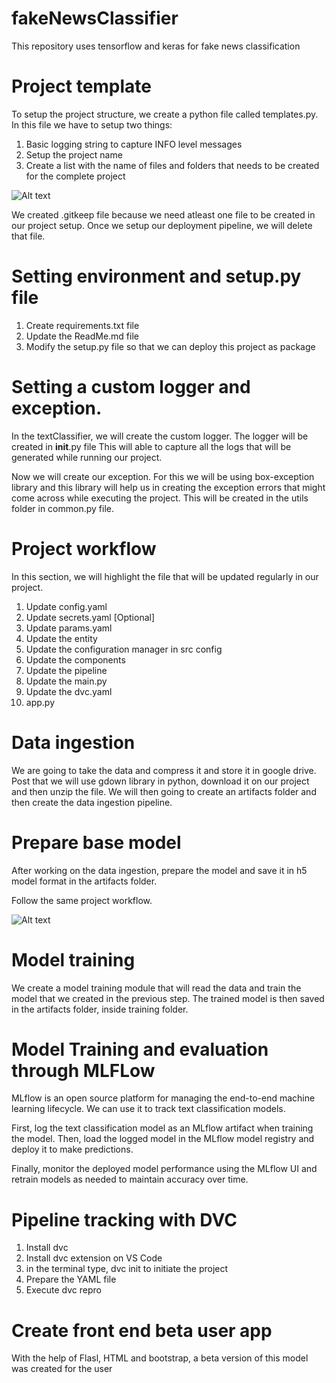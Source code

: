 # fakeNewsClassifier
This repository uses tensorflow and keras for fake news classification

# Project template

To setup the project structure, we create a python file called templates.py.
In this file we have to setup two things:

1. Basic logging string to capture INFO level messages
2. Setup the project name
3. Create a list with the name of files and folders that needs to be created for the complete project 

![Alt text](<Screenshot 2023-12-04 at 2.20.46 PM.png>)

We created .gitkeep file because we need atleast one file to be created in our project setup. Once we setup our deployment pipeline, we will delete that file.

# Setting environment and setup.py file

1. Create requirements.txt file
2. Update the ReadMe.md file
3. Modify the setup.py file so that we can deploy this project as package

# Setting a custom logger and exception.

In the textClassifier, we will create the custom logger. The logger will be created in __init__.py file This will able to capture all the logs that will be generated while running our project.

Now we will create our exception. For this we will be using box-exception library and this library will help us in creating the exception errors that might come across while executing the project. This will be created in the utils folder in common.py file.

# Project workflow
In this section, we will highlight the file that will be updated regularly in our project.

1. Update config.yaml
2. Update secrets.yaml [Optional]
3. Update params.yaml
4. Update the entity
5. Update the configuration manager in src config
6. Update the components
7. Update the pipeline
8. Update the main.py
9. Update the dvc.yaml
10. app.py

# Data ingestion

We are going to take the data and compress it and store it in google drive. Post that we will use gdown library in python, download it on our project and then unzip the file. We will then going to create an artifacts folder and then create the data ingestion pipeline.

# Prepare base model

After working on the data ingestion, prepare the model and save it in h5 model format in the artifacts folder.

Follow the same project workflow.

![Alt text](<Screenshot 2023-12-19 at 4.50.31 PM.png>)

# Model training

We create a model training module that will read the data and train the model that we created in the previous step. The trained model is then saved in the artifacts folder, inside training folder.

# Model Training and evaluation through MLFLow

MLflow is an open source platform for managing the end-to-end machine learning lifecycle. We can use it to track text classification models.

First, log the text classification model as an MLflow artifact when training the model. Then, load the logged model in the MLflow model registry and deploy it to make predictions.

Finally, monitor the deployed model performance using the MLflow UI and retrain models as needed to maintain accuracy over time.

# Pipeline tracking with DVC

1. Install dvc
2. Install dvc extension on VS Code
3. in the terminal type, dvc init to initiate the project
4. Prepare the YAML file
5. Execute dvc repro


# Create front end beta user app

With the help of Flasl, HTML and bootstrap, a beta version of this model was created for the user